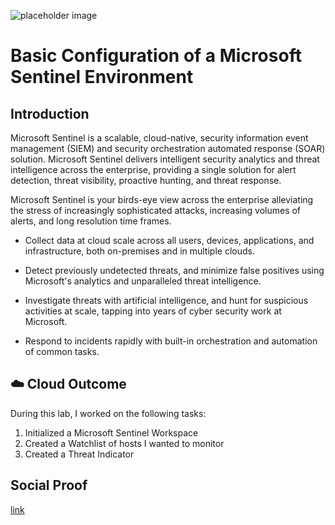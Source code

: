 ![placeholder image](https://azure.microsoft.com/svghandler/azure-sentinel?width=600&height=315)

# Basic Configuration of a Microsoft Sentinel Environment

## Introduction

Microsoft Sentinel is a scalable, cloud-native, security information event management (SIEM) and security orchestration automated response (SOAR) solution. Microsoft Sentinel delivers intelligent security analytics and threat intelligence across the enterprise, providing a single solution for alert detection, threat visibility, proactive hunting, and threat response.

Microsoft Sentinel is your birds-eye view across the enterprise alleviating the stress of increasingly sophisticated attacks, increasing volumes of alerts, and long resolution time frames.

* Collect data at cloud scale across all users, devices, applications, and infrastructure, both on-premises and in multiple clouds.

* Detect previously undetected threats, and minimize false positives using Microsoft's analytics and unparalleled threat intelligence.

* Investigate threats with artificial intelligence, and hunt for suspicious activities at scale, tapping into years of cyber security work at Microsoft.

* Respond to incidents rapidly with built-in orchestration and automation of common tasks.

## ☁️ Cloud Outcome

During this lab, I worked on the following tasks:

1. Initialized a Microsoft Sentinel Workspace
2. Created a Watchlist of hosts I wanted to monitor
3. Created a Threat Indicator

## Social Proof
[link](link)

